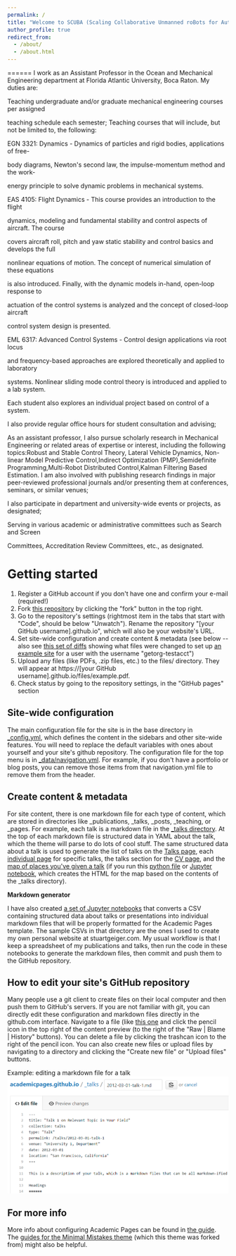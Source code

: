 ```yaml
---
permalink: /
title: "Welcome to SCUBA (Scaling Collaborative Unmanned roBots for Autonomy) lab at FAU's Ocean and Mechanical Engineering department"
author_profile: true
redirect_from: 
  - /about/
  - /about.html
---
```




======
I work as an Assistant Professor in the Ocean and Mechanical Engineering department at Florida Atlantic University, Boca Raton. My duties are:

Teaching undergraduate and/or graduate mechanical engineering courses per assigned

teaching schedule each semester; Teaching courses that will include, but not be limited to, the following:

 EGN 3321: Dynamics - Dynamics of particles and rigid bodies, applications of free-

body diagrams, Newton's second law, the impulse-momentum method and the work-

energy principle to solve dynamic problems in mechanical systems.

EAS 4105: Flight Dynamics - This course provides an introduction to the flight

dynamics, modeling and fundamental stability and control aspects of aircraft. The course

covers aircraft roll, pitch and yaw static stability and control basics and develops the full

nonlinear equations of motion. The concept of numerical simulation of these equations

is also introduced. Finally, with the dynamic models in-hand, open-loop response to

actuation of the control systems is analyzed and the concept of closed-loop aircraft

control system design is presented.

EML 6317: Advanced Control Systems - Control design applications via root locus

and frequency-based approaches are explored theoretically and applied to laboratory

systems. Nonlinear sliding mode control theory is introduced and applied to a lab system.

Each student also explores an individual project based on control of a system.

I also provide regular office hours for student consultation and advising;

As an assistant professor, I also pursue scholarly research in Mechanical Engineering or related areas of expertise or interest, including the following topics:Robust and Stable Control Theory, Lateral Vehicle Dynamics, Non-linear Model Predictive Control,Indirect Optimization (PMP),Semidefinite Programming,Multi-Robot Distributed Control,Kalman Filtering Based Estimation. I am also involved with publishing research findings in major peer-reviewed professional journals and/or presenting them at conferences, seminars, or similar venues;

I also participate in department and university-wide events or projects, as designated;

Serving in various academic or administrative committees such as Search and Screen

Committees, Accreditation Review Committees, etc., as designated.

Getting started
======
1. Register a GitHub account if you don't have one and confirm your e-mail (required!)
1. Fork [this repository](https://github.com/academicpages/academicpages.github.io) by clicking the "fork" button in the top right. 
1. Go to the repository's settings (rightmost item in the tabs that start with "Code", should be below "Unwatch"). Rename the repository "[your GitHub username].github.io", which will also be your website's URL.
1. Set site-wide configuration and create content & metadata (see below -- also see [this set of diffs](http://archive.is/3TPas) showing what files were changed to set up [an example site](https://getorg-testacct.github.io) for a user with the username "getorg-testacct")
1. Upload any files (like PDFs, .zip files, etc.) to the files/ directory. They will appear at https://[your GitHub username].github.io/files/example.pdf.  
1. Check status by going to the repository settings, in the "GitHub pages" section

Site-wide configuration
------
The main configuration file for the site is in the base directory in [_config.yml](https://github.com/academicpages/academicpages.github.io/blob/master/_config.yml), which defines the content in the sidebars and other site-wide features. You will need to replace the default variables with ones about yourself and your site's github repository. The configuration file for the top menu is in [_data/navigation.yml](https://github.com/academicpages/academicpages.github.io/blob/master/_data/navigation.yml). For example, if you don't have a portfolio or blog posts, you can remove those items from that navigation.yml file to remove them from the header. 

Create content & metadata
------
For site content, there is one markdown file for each type of content, which are stored in directories like _publications, _talks, _posts, _teaching, or _pages. For example, each talk is a markdown file in the [_talks directory](https://github.com/academicpages/academicpages.github.io/tree/master/_talks). At the top of each markdown file is structured data in YAML about the talk, which the theme will parse to do lots of cool stuff. The same structured data about a talk is used to generate the list of talks on the [Talks page](https://academicpages.github.io/talks), each [individual page](https://academicpages.github.io/talks/2012-03-01-talk-1) for specific talks, the talks section for the [CV page](https://academicpages.github.io/cv), and the [map of places you've given a talk](https://academicpages.github.io/talkmap.html) (if you run this [python file](https://github.com/academicpages/academicpages.github.io/blob/master/talkmap.py) or [Jupyter notebook](https://github.com/academicpages/academicpages.github.io/blob/master/talkmap.ipynb), which creates the HTML for the map based on the contents of the _talks directory).

**Markdown generator**

I have also created [a set of Jupyter notebooks](https://github.com/academicpages/academicpages.github.io/tree/master/markdown_generator
) that converts a CSV containing structured data about talks or presentations into individual markdown files that will be properly formatted for the Academic Pages template. The sample CSVs in that directory are the ones I used to create my own personal website at stuartgeiger.com. My usual workflow is that I keep a spreadsheet of my publications and talks, then run the code in these notebooks to generate the markdown files, then commit and push them to the GitHub repository.

How to edit your site's GitHub repository
------
Many people use a git client to create files on their local computer and then push them to GitHub's servers. If you are not familiar with git, you can directly edit these configuration and markdown files directly in the github.com interface. Navigate to a file (like [this one](https://github.com/academicpages/academicpages.github.io/blob/master/_talks/2012-03-01-talk-1.md) and click the pencil icon in the top right of the content preview (to the right of the "Raw | Blame | History" buttons). You can delete a file by clicking the trashcan icon to the right of the pencil icon. You can also create new files or upload files by navigating to a directory and clicking the "Create new file" or "Upload files" buttons. 

Example: editing a markdown file for a talk
![Editing a markdown file for a talk](/images/editing-talk.png)

For more info
------
More info about configuring Academic Pages can be found in [the guide](https://academicpages.github.io/markdown/). The [guides for the Minimal Mistakes theme](https://mmistakes.github.io/minimal-mistakes/docs/configuration/) (which this theme was forked from) might also be helpful.

